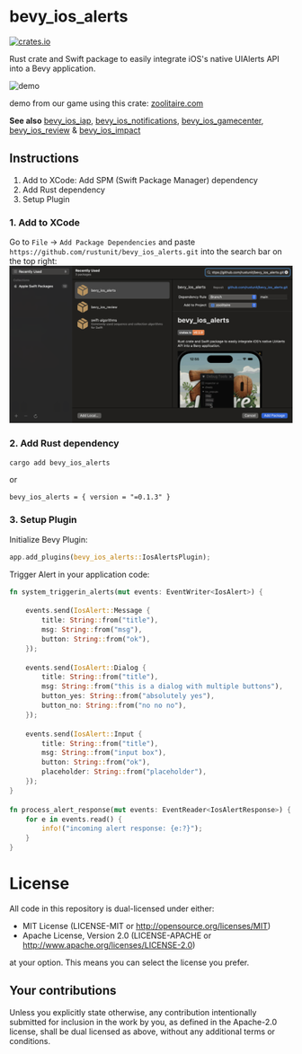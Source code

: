 # bevy_ios_alerts

[![crates.io](https://img.shields.io/crates/v/bevy_ios_alerts.svg)](https://crates.io/crates/bevy_ios_alerts)

Rust crate and Swift package to easily integrate iOS's native UIAlerts API into a Bevy application.

![demo](./assets/demo.gif)

demo from our game using this crate: [zoolitaire.com](https://zoolitaire.com)

**See also** [bevy_ios_iap](https://github.com/rustunit/bevy_ios_iap), [bevy_ios_notifications](https://github.com/rustunit/bevy_ios_notifications), [bevy_ios_gamecenter](https://github.com/rustunit/bevy_ios_gamecenter), [bevy_ios_review](https://github.com/rustunit/bevy_ios_review) & [bevy_ios_impact](https://github.com/rustunit/bevy_ios_impact)

## Instructions

1. Add to XCode: Add SPM (Swift Package Manager) dependency
2. Add Rust dependency
3. Setup Plugin

### 1. Add to XCode

Go to `File` -> `Add Package Dependencies` and paste `https://github.com/rustunit/bevy_ios_alerts.git` into the search bar on the top right:
![xcode](./assets/xcode-spm.png)

### 2. Add Rust dependency

```
cargo add bevy_ios_alerts
``` 

or 

```
bevy_ios_alerts = { version = "=0.1.3" }
```

### 3. Setup Plugin

Initialize Bevy Plugin:

```rust
app.add_plugins(bevy_ios_alerts::IosAlertsPlugin);
```

Trigger Alert in your application code:

```rust
fn system_triggerin_alerts(mut events: EventWriter<IosAlert>) {
     
    events.send(IosAlert::Message {
        title: String::from("title"),
        msg: String::from("msg"),
        button: String::from("ok"),
    });
     
    events.send(IosAlert::Dialog {
        title: String::from("title"),
        msg: String::from("this is a dialog with multiple buttons"),
        button_yes: String::from("absolutely yes"),
        button_no: String::from("no no no"),
    });
                    
    events.send(IosAlert::Input {
        title: String::from("title"),
        msg: String::from("input box"),
        button: String::from("ok"),
        placeholder: String::from("placeholder"),
    });
}

fn process_alert_response(mut events: EventReader<IosAlertResponse>) {
    for e in events.read() {
        info!("incoming alert response: {e:?}");
    }
}
```

# License

All code in this repository is dual-licensed under either:

- MIT License (LICENSE-MIT or http://opensource.org/licenses/MIT)
- Apache License, Version 2.0 (LICENSE-APACHE or http://www.apache.org/licenses/LICENSE-2.0)

at your option. This means you can select the license you prefer.

## Your contributions
Unless you explicitly state otherwise, any contribution intentionally submitted for inclusion in the work by you, as defined in the Apache-2.0 license, shall be dual licensed as above, without any additional terms or conditions.
